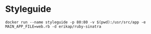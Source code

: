 Styleguide
==========

```
docker run --name styleguide -p 80:80 -v $(pwd):/usr/src/app -e MAIN_APP_FILE=web.rb -d erikap/ruby-sinatra
```
